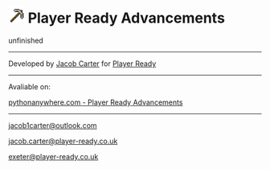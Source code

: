 # <img src="favicon.ico" alt="Project Logo" width="32" height="32"> Player Ready Advancements

unfinished

---

Developed by [Jacob Carter](https://github.com/Jacob1Carter)
for [Player Ready](https://player-ready.co.uk/)

---

Avaliable on:

[pythonanywhere.com - Player Ready Advancements](https://playerreadyadvancements.pythonanywhere.com/)

---

[jacob1carter@outlook.com](mailto:jacob1carter@outlook.com)

[jacob.carter@player-ready.co.uk](mailto:jacob.carter@player-ready.co.uk)

[exeter@player-ready.co.uk](mailto:exeter@player-ready.co.uk)